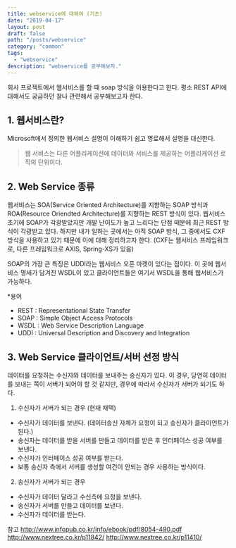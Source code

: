 ```yaml
---
title: webservice에 대해여 (기초)
date: "2019-04-17"
layout: post
draft: false
path: "/posts/webservice"
category: "common"
tags:
  - "webservice"
description: "webservice를 공부해보자."
---
```


회사 프로젝트에서 웹서비스를 할 때 soap 방식을 이용한다고 한다.
평소 REST API에 대해서도 궁금하던 찰나 관련해서 공부해보고자 한다.

## 1. 웹서비스란?
Microsoft에서 정의한 웹서비스 설명이 이해하기 쉽고 명료해서 설명을 대신한다.
>웹 서비스는 다른 어플리케이션에 데이터와 서비스를 제공하는 어플리케이션 로직의 단위이다.


## 2. Web Service 종류
웹서비스는 SOA(Service Oriented Architecture)를 지향하는 SOAP 방식과 ROA(Resource Oriendted Architecture)를 지향하는 REST 방식이 있다.
웹서비스 초기에 SOAP가 각광받았지만 개발 난이도가 높고 느리다는 단점 때문에 최근 REST 방식이 각광받고 있다.
하지만 내가 일하는 곳에서는 아직 SOAP 방식, 그 중에서도 CXF 방식을 사용하고 있기 때문에 이에 대해 정리하고자 한다.
(CXF는 웹서비스 프레임워크로, 다른 프레임워크로 AXIS, Spring-XS가 있음)

SOAP의 가장 큰 특징은 UDDI라는 웹서비스 오픈 마켓이 있다는 점이다. 이 곳에 웹서비스 명세가 담겨진 WSDL이 있고
클라이언트들은 여기서 WSDL을 통해 웹서비스가 가능하다.
 
*용어
- REST : Representational State Transfer
- SOAP : Simple Object Access Protocols
- WSDL : Web Service Description Language
- UDDI : Universal Description and Discovery and Integration
 
 
## 3. Web Service 클라이언트/서버 선정 방식
데이터를 요청하는 수신자와 데이터를 보내주는 송신자가 있다.
이 경우, 당연히 데이터를 보내는 쪽이 서버가 되어야 할 것 같지만,
경우에 따라서 수신자가 서버가 되기도 하다.

1) 수신자가 서버가 되는 경우 (현재 채택)
 - 수신자가 데이터를 보낸다. (데이터송신 자체가 요청이 되고 송신자가 클라이언트가 된다.)
 - 송신자는 데이터를 받을 서버를 만들고 데이터를 받은 후 인터페이스 성공 여부를 보낸다.
 - 수신자가 인터페이스 성공 여부를 받는다.
 - 보통 송신자 측에서 서버를 생성할 여건이 안되는 경우 사용하는 방식이다.

2) 송신자가 서버가 되는 경우
 - 수신자가 데이터 달라고 수신측에 요청을 보낸다.
 - 송신자가 서버를 만들고 데이터를 보낸다.
 - 수신자가 데이터를 받는다.



참고
http://www.infopub.co.kr/info/ebook/pdf/8054-490.pdf
http://www.nextree.co.kr/p11842/
http://www.nextree.co.kr/p11410/